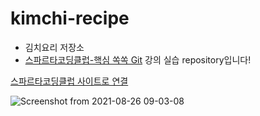 # kimchi-recipe
- 김치요리 저장소
- [스파르타코딩클럽-핵심 쏙쏙 Git](https://spartacodingclub.kr/online/git) 강의 실습 repository입니다!

[스파르타코딩클럽 사이트로 연결](https://spartacodingclub.kr/)

![Screenshot from 2021-08-26 09-03-08](https://user-images.githubusercontent.com/49590679/193424140-7bfb3832-ef0c-4dce-9458-3fa471f2e720.png)
